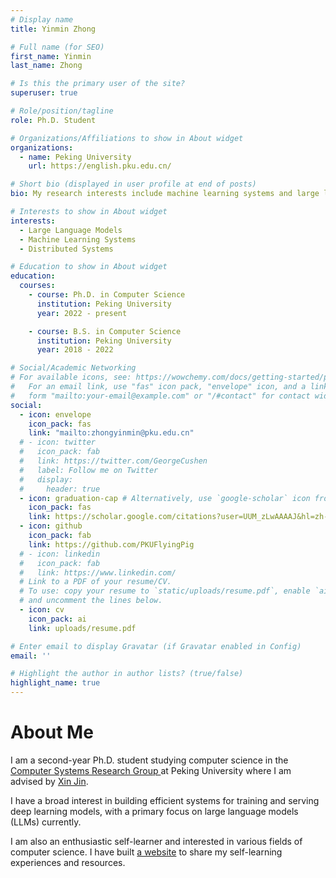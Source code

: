```yaml
---
# Display name
title: Yinmin Zhong

# Full name (for SEO)
first_name: Yinmin
last_name: Zhong

# Is this the primary user of the site?
superuser: true

# Role/position/tagline
role: Ph.D. Student

# Organizations/Affiliations to show in About widget
organizations:
  - name: Peking University
    url: https://english.pku.edu.cn/

# Short bio (displayed in user profile at end of posts)
bio: My research interests include machine learning systems and large language models.

# Interests to show in About widget
interests:
  - Large Language Models
  - Machine Learning Systems
  - Distributed Systems

# Education to show in About widget
education:
  courses:
    - course: Ph.D. in Computer Science
      institution: Peking University
      year: 2022 - present

    - course: B.S. in Computer Science
      institution: Peking University
      year: 2018 - 2022

# Social/Academic Networking
# For available icons, see: https://wowchemy.com/docs/getting-started/page-builder/#icons
#   For an email link, use "fas" icon pack, "envelope" icon, and a link in the
#   form "mailto:your-email@example.com" or "/#contact" for contact widget.
social:
  - icon: envelope
    icon_pack: fas
    link: "mailto:zhongyinmin@pku.edu.cn"
  # - icon: twitter
  #   icon_pack: fab
  #   link: https://twitter.com/GeorgeCushen
  #   label: Follow me on Twitter
  #   display:
  #     header: true
  - icon: graduation-cap # Alternatively, use `google-scholar` icon from `ai` icon pack
    icon_pack: fas
    link: https://scholar.google.com/citations?user=UUM_zLwAAAAJ&hl=zh-CN&oi=ao
  - icon: github
    icon_pack: fab
    link: https://github.com/PKUFlyingPig
  # - icon: linkedin
  #   icon_pack: fab
  #   link: https://www.linkedin.com/
  # Link to a PDF of your resume/CV.
  # To use: copy your resume to `static/uploads/resume.pdf`, enable `ai` icons in `params.yaml`,
  # and uncomment the lines below.
  - icon: cv
    icon_pack: ai
    link: uploads/resume.pdf

# Enter email to display Gravatar (if Gravatar enabled in Config)
email: ''

# Highlight the author in author lists? (true/false)
highlight_name: true
---
```


<h1> About Me </h1>
I am a second-year Ph.D. student studying computer science in the <a href=https://github.com/pkusys> Computer Systems Research Group </a> at Peking University where I am advised by <a href=https://xinjin.github.io> Xin Jin</a>.

I have a broad interest in building efficient systems for training and serving deep learning models, with a primary focus on large language models (LLMs) currently.

I am also an enthusiastic self-learner and interested in various fields of computer science. I have built [a website](https://csdiy.wiki/en) to share my self-learning experiences and resources. 
